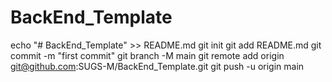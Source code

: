 # BackEnd_Template
echo "# BackEnd_Template" >> README.md
git init
git add README.md
git commit -m "first commit"
git branch -M main
git remote add origin git@github.com:SUGS-M/BackEnd_Template.git
git push -u origin main
